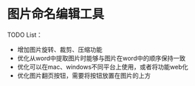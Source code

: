 # 图片命名编辑工具

TODO List：
- 增加图片旋转、裁剪、压缩功能
- 优化从word中提取图片时能够与图片在word中的顺序保持一致
- 优化可以在mac、windows不同平台上使用，或者将功能web化
- 优化图片翻页按钮，需要将按钮放置在图片的上方